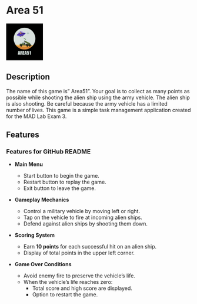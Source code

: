 # Area 51
<img src="https://github.com/isharaUmayanaga/Area_51/blob/main/game51/app/src/main/res/drawable/area51logo.png" alt="App Logo" width="100" hight="100">

## Description
The name of this game is” Area51”. Your goal is to collect as many points as possible while shooting the alien ship using the army vehicle.  The alien ship is also shooting. Be careful because the army vehicle has a limited number of lives. 
This game is a simple task management application created for the MAD Lab Exam 3.

## Features
### Features for GitHub README  

- **Main Menu**  
  - Start button to begin the game.  
  - Restart button to replay the game.  
  - Exit button to leave the game.  

- **Gameplay Mechanics**  
  - Control a military vehicle by moving left or right.  
  - Tap on the vehicle to fire at incoming alien ships.  
  - Defend against alien ships by shooting them down.  

- **Scoring System**  
  - Earn **10 points** for each successful hit on an alien ship.  
  - Display of total points in the upper left corner.  

- **Game Over Conditions**  
  - Avoid enemy fire to preserve the vehicle’s life.  
  - When the vehicle’s life reaches zero:  
    - Total score and high score are displayed.  
    - Option to restart the game.  





